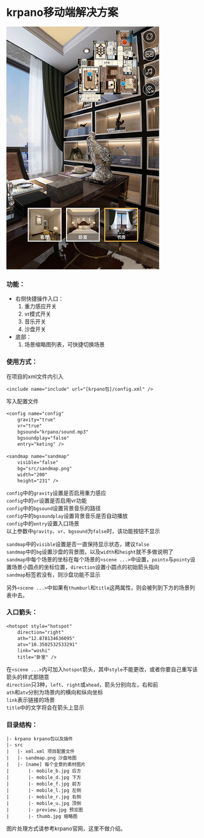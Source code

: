 # krpano移动端解决方案

![example](example.jpeg)

### 功能：
* 右侧快捷操作入口：
	1. 重力感应开关
	2. vr模式开关
	3. 音乐开关
	4. 沙盘开关
* 底部：
	1. 场景缩略图列表，可快捷切换场景



### 使用方式：
在项目的xml文件内引入
```
<include name="include" url="[krpano包]/config.xml" />
```
写入配置文件
```
<config name="config"
	gravity="true"
	vr="true"
	bgsound="krpano/sound.mp3"
	bgsoundplay="false"
	entry="keting" />

<sandmap name="sandmap"
	visible="false"
	bg="src/sandmap.png"
	width="200"
	height="231" />
```
`config`中的`gravity`设置是否启用重力感应  
`config`中的`vr`设置是否启用vr功能  
`config`中的`bgsound`设置背景音乐的路径  
`config`中的`bgsoundplay`设置背景音乐是否自动播放  
`config`中的`entry`设置入口场景  
以上参数中`gravity`、`vr`、`bgsound`为`false`时，该功能按钮不显示  

`sandmap`中的`visible`设置是否一直保持显示状态，建议`false`  
`sandmap`中的`bg`设置沙盘的背景图，以及`width`和`height`就不多做说明了  
`sandmap`中每个场景的坐标在每个场景的`<scene ...>`中设置，`pointx`与`pointy`设置场景小圆点的坐标位置，`direction`设置小圆点的初始箭头指向  
`sandmap`标签若没有，则沙盘功能不显示  

另外`<scene ...>`中如果有`thumburl`和`title`这两属性，则会被列到下方的场景列表中去。

### 入口箭头：
```
<hotspot style="hotspot"
	direction="right"
	ath="12.878134636095"
	atv="10.3502532533291"
	link="woshi"
	title="卧室" />
```
在`<scene ...>`内可加入`hotspot`箭头，其中`style`不能更改，或者你要自己重写该箭头的样式那随意  
`direction`只3种，`left`、`right`或`ahead`，箭头分别向左，右和前  
`ath`和`atv`分别为场景内的横向和纵向坐标  
`link`表示链接的场景  
`title`中的文字将会在箭头上显示  


### 目录结构：
```
|- krpano krpano包以及插件
|- src
|	|- xml.xml 项目配置文件
|	|- sandmap.png 沙盘地图
|	|- [name] 每个全景的素材图片
|		|- mobile_b.jpg 后方
|		|- mobile_d.jpg 下方
|		|- mobile_f.jpg 前方
|		|- mobile_l.jpg 左侧
|		|- mobile_r.jpg 右侧
|		|- mobile_u.jpg 顶侧
|		|- preview.jpg 预览图
|		|- thumb.jpg 缩略图
```
图片处理方式请参考krpano官网，这里不做介绍。